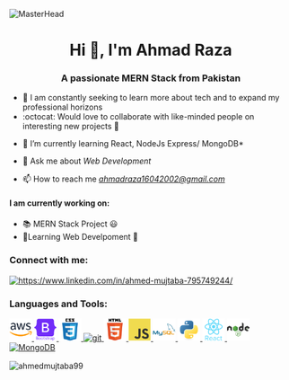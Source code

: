 ![MasterHead](https://tinkercademy.com/wp-content/uploads/2017/04/Generic-Banner-07-Web-App-Developer.png)

<h1 align="center">Hi 👋, I'm Ahmad Raza</h1>
<h3 align="center">A passionate MERN Stack from Pakistan</h3>
<!-- <img align="right" alt="Coding" width="400" src="https://www.reactiongifs.us/wp-content/uploads/2018/06/giphy-2-1.gif" > -->

<ul>
  <li>🌅 I am constantly seeking to learn more about tech and to expand my professional horizons</li>
  <li>:octocat: Would love to collaborate with like-minded people on interesting new projects 🤝</li>
</ul>




- 🌱 I’m currently learning React, NodeJs Express/ MongoDB*

- 💬 Ask me about *Web Development*

- 📫 How to reach me *ahmadraza16042002@gmail.com*

<h4>I am currently working on: </h4>
 <ul>
   <li>📚 MERN Stack Project 😃</li>
   <li>🧱Learning Web Develpoment 🎨</li>
 </ul>


<h3 align="left">Connect with me:</h3>
<p align="left">
<a href="https://www.linkedin.com/in/ahmadraza1604/" target="blank"><img align="center" src="https://raw.githubusercontent.com/rahuldkjain/github-profile-readme-generator/master/src/images/icons/Social/linked-in-alt.svg" alt="https://www.linkedin.com/in/ahmed-mujtaba-795749244/" height="30" width="40" /></a>
</p>

<h3 align="left">Languages and Tools:</h3>
<p align="left"> <a href="https://aws.amazon.com" target="_blank" rel="noreferrer"> <img src="https://raw.githubusercontent.com/devicons/devicon/master/icons/amazonwebservices/amazonwebservices-original-wordmark.svg" alt="aws" width="40" height="40"/> </a>
<a href="https://getbootstrap.com" target="_blank" rel="noreferrer"> <img src="https://raw.githubusercontent.com/devicons/devicon/master/icons/bootstrap/bootstrap-plain-wordmark.svg" alt="bootstrap" width="40" height="40"/> </a>
  <a href="https://www.w3schools.com/css/" target="_blank" rel="noreferrer"> <img src="https://raw.githubusercontent.com/devicons/devicon/master/icons/css3/css3-original-wordmark.svg" alt="css3" width="40" height="40"/> </a>
  <a href="https://git-scm.com/" target="_blank" rel="noreferrer"> <img src="https://www.vectorlogo.zone/logos/git-scm/git-scm-icon.svg" alt="git" width="40" height="40"/> </a> 
  <a href="https://www.w3.org/html/" target="_blank" rel="noreferrer"> <img src="https://raw.githubusercontent.com/devicons/devicon/master/icons/html5/html5-original-wordmark.svg" alt="html5" width="40" height="40"/> </a>
  <a href="https://developer.mozilla.org/en-US/docs/Web/JavaScript" target="_blank" rel="noreferrer"> <img src="https://raw.githubusercontent.com/devicons/devicon/master/icons/javascript/javascript-original.svg" alt="javascript" width="40" height="40"/> </a> 
  <a href="https://www.mysql.com/" target="_blank" rel="noreferrer"> <img src="https://raw.githubusercontent.com/devicons/devicon/master/icons/mysql/mysql-original-wordmark.svg" alt="mysql" width="40" height="40"/> </a>  
  <a href="https://www.python.org" target="_blank" rel="noreferrer"> <img src="https://raw.githubusercontent.com/devicons/devicon/master/icons/python/python-original.svg" alt="python" width="40" height="40"/> </a> 
  <a href="https://reactjs.org/" target="_blank" rel="noreferrer"> <img src="https://raw.githubusercontent.com/devicons/devicon/master/icons/react/react-original-wordmark.svg" alt="react" width="40" height="40"/> </a> 
  <a href="https://nodejs.org/" target="_blank" rel="noreferrer">
  <img src="https://raw.githubusercontent.com/devicons/devicon/master/icons/nodejs/nodejs-original-wordmark.svg" alt="Node.js" width="40" height="40"/>
</a>
<a href="https://www.mongodb.com/" target="_blank" rel="noreferrer">
  <img src="https://www.vectorlogo.zone/logos/mongodb/mongodb-icon.svg" alt="MongoDB" width="40" height="40"/>
</a>
  
  </p>

<p><img align="center" src="https://github-readme-stats.vercel.app/api/top-langs?username=ahmedmujtaba99&show_icons=true&locale=en&layout=compact" alt="ahmedmujtaba99" /></p>
